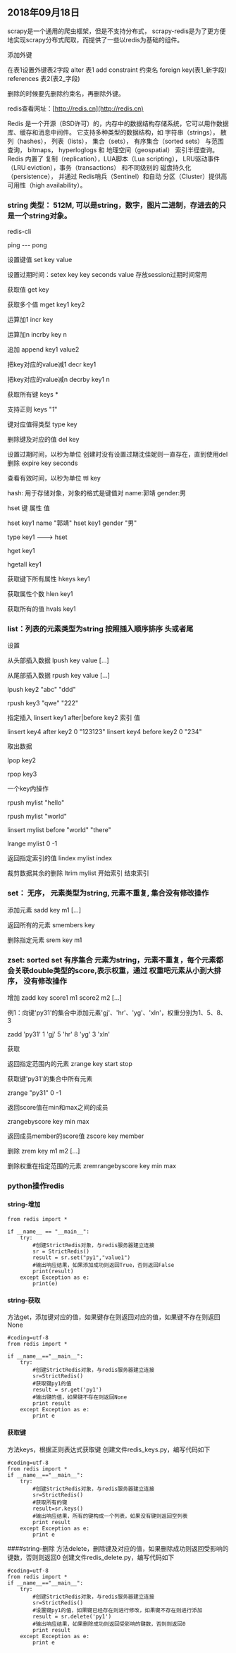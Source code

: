 ## 2018年09月18日

scrapy是一个通用的爬虫框架，但是不支持分布式，
scrapy-redis是为了更方便地实现scrapy分布式爬取，而提供了一些以redis为基础的组件。

添加外键

在表1设置外键表2字段
alter 表1 add constraint 约束名 foreign key(表1_新字段) references 表2(表2_字段)

删除的时候要先删除约束名，再删除外键。

redis查看网址：[http://redis.cn](http://redis.cn)

Redis 是一个开源（BSD许可）的，内存中的数据结构存储系统，它可以用作数据库、缓存和消息中间件。 它支持多种类型的数据结构，如 字符串（strings）， 散列（hashes）， 列表（lists）， 集合（sets）， 有序集合（sorted sets） 与范围查询， bitmaps， hyperloglogs 和 地理空间（geospatial） 索引半径查询。 Redis 内置了 复制（replication），LUA脚本（Lua scripting）， LRU驱动事件（LRU eviction），事务（transactions） 和不同级别的 磁盘持久化（persistence）， 并通过 Redis哨兵（Sentinel）和自动 分区（Cluster）提供高可用性（high availability）。 

### string 类型： 512M, 可以是string，数字，图片二进制，存进去的只是一个string对象。

redis-cli

ping  --- pong

设置键值  set key value


设置过期时间：setex key key seconds value
存放session过期时间常用


获取值 get key

获取多个值 mget key1  key2

运算加1 incr key   

运算加n incrby key n

追加 append key1  value2

把key对应的value减1   decr key1

把key对应的value减n   decrby key1 n

获取所有键 keys *

支持正则 keys "*1*"

键对应值得类型 type key

删除键及对应的值 del key

设置过期时间，以秒为单位
创建时没有设置过期沈佳妮则一直存在，直到使用del删除
expire key seconds

查看有效时间，以秒为单位  ttl key

hash: 用于存储对象，对象的格式是键值对
name:郭靖
gender:男

hset 键  属性  值

hset key1 name "郭靖"
hset key1 gender "男"

type key1   ---> hset

hget key1

hgetall key1

获取键下所有属性
hkeys key1  

获取属性个数
hlen key1

获取所有的值
hvals key1

### list：列表的元素类型为string 按照插入顺序排序  头或者尾

设置

从头部插入数据
lpush key value [...]

从尾部插入数据
rpush key value [...]

lpush key2 "abc" "ddd"

rpush key3 "qwe" "222"

指定插入 linsert key1 after|before key2 索引 值

linsert key4 after key2 0 "123123"
linsert key4 before key2 0 "234"

取出数据

lpop key2

rpop key3

一个key内操作

rpush mylist "hello"

rpush mylist "world"

linsert mylist before "world" "there"

lrange mylist 0 -1

返回指定索引的值
lindex mylist index

裁剪数据其余的删除
ltrim mylist 开始索引 结束索引

### set： 无序， 元素类型为string, 元素不重复, 集合没有修改操作

添加元素
sadd key m1 [...]

返回所有的元素
smembers key 

删除指定元素
srem key m1

### zset: sorted set 有序集合 元素为string，元素不重复，每个元素都会关联double类型的score,表示权重，通过 权重吧元素从小到大排序， 没有修改操作

增加
zadd key score1 m1 score2 m2 [...]

例1：向键'py31'的集合中添加元素'gj'、'hr'、'yg'、'xln'，权重分别为1、5、8、3

zadd 'py31' 1 'gj' 5 'hr' 8 'yg' 3 'xln'

 获取

返回指定范围内的元素
zrange key start stop

获取键'py31'的集合中所有元素

zrange "py31" 0 -1

返回score值在min和max之间的成员

zrangebyscore key min max

返回成员member的score值
zscore key member 

删除
zrem key m1 m2 [...]

删除权重在指定范围的元素
zremrangebyscore key min max


### python操作redis

#### string-增加
    from redis import *
    
    if __name__ == "__main__":
		try:
     		#创建StrictRedis对象，与redis服务器建立连接
			sr = StrictRedis()
			result = sr.set("py1","value1")
    		#输出响应结果，如果添加成功则返回True，否则返回False
			print(result)
		except Exception as e:
			print(e)

#### string-获取
方法get，添加键对应的值，如果键存在则返回对应的值，如果键不存在则返回None

    #coding=utf-8
    from redis import *

    if __name__=="__main__":
	    try:
	        #创建StrictRedis对象，与redis服务器建立连接
	        sr=StrictRedis()
	        #获取键py1的值
	        result = sr.get('py1')
	        #输出键的值，如果键不存在则返回None
	        print result
	    except Exception as e:
	        print e

#### 获取键
方法keys，根据正则表达式获取键
创建文件redis_keys.py，编写代码如下
    
    #coding=utf-8
    from redis import *
    if __name__=="__main__":
	    try:
	        #创建StrictRedis对象，与redis服务器建立连接
	        sr=StrictRedis()
	        #获取所有的键
	        result=sr.keys()
	        #输出响应结果，所有的键构成一个列表，如果没有键则返回空列表
	        print result
	    except Exception as e:
	        print e

####string-删除
方法delete，删除键及对应的值，如果删除成功则返回受影响的键数，否则则返回0
创建文件redis_delete.py，编写代码如下

    #coding=utf-8
    from redis import *
    if __name__=="__main__":
	    try:
	        #创建StrictRedis对象，与redis服务器建立连接
	        sr=StrictRedis()
	        #设置键py1的值，如果键已经存在则进行修改，如果键不存在则进行添加
	        result = sr.delete('py1')
	        #输出响应结果，如果删除成功则返回受影响的键数，否则则返回0
	        print result
	    except Exception as e:
	        print e
